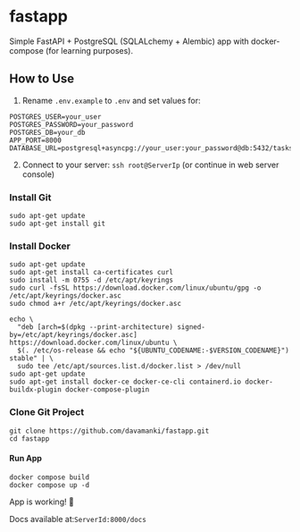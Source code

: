 # fastapp
Simple FastAPI + PostgreSQL (SQLALchemy + Alembic) app with docker-compose (for learning purposes).

## How to Use
1. Rename `.env.example` to `.env` and set values for:
```
POSTGRES_USER=your_user
POSTGRES_PASSWORD=your_password
POSTGRES_DB=your_db
APP_PORT=8000
DATABASE_URL=postgresql+asyncpg://your_user:your_password@db:5432/tasks
```

2. Connect to your server: `ssh root@ServerIp` (or continue in web server console)

### **Install Git**
```
sudo apt-get update
sudo apt-get install git
```

### **Install Docker**

```
sudo apt-get update
sudo apt-get install ca-certificates curl
sudo install -m 0755 -d /etc/apt/keyrings
sudo curl -fsSL https://download.docker.com/linux/ubuntu/gpg -o /etc/apt/keyrings/docker.asc
sudo chmod a+r /etc/apt/keyrings/docker.asc

echo \
  "deb [arch=$(dpkg --print-architecture) signed-by=/etc/apt/keyrings/docker.asc] https://download.docker.com/linux/ubuntu \
  $(. /etc/os-release && echo "${UBUNTU_CODENAME:-$VERSION_CODENAME}") stable" | \
  sudo tee /etc/apt/sources.list.d/docker.list > /dev/null
sudo apt-get update
sudo apt-get install docker-ce docker-ce-cli containerd.io docker-buildx-plugin docker-compose-plugin
```

### Clone Git Project
```
git clone https://github.com/davamanki/fastapp.git
cd fastapp
```

#### **Run App**
```
docker compose build
docker compose up -d
```

App is working! 🚀

Docs available at:```ServerId:8000/docs```